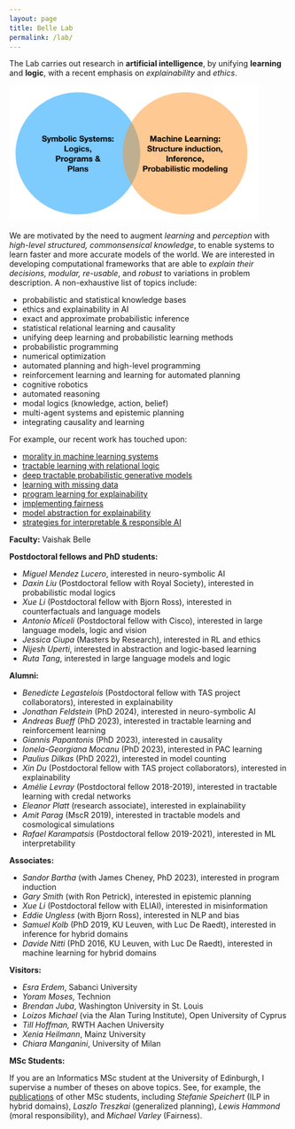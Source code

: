 ```yaml
---
layout: page
title: Belle Lab
permalink: /lab/
---
```



The Lab carries out research in **artificial intelligence**, by unifying **learning** and **logic**, with a recent emphasis on *explainability* and *ethics*.

<img src="/uni.png" width="450"> 

We are motivated by the need to augment _learning_ and _perception_ with _high-level structured, commonsensical knowledge_, to enable systems to learn faster and more accurate models of the world. We are interested in developing computational frameworks that are able to _explain their decisions, modular, re-usable_, and _robust_ to variations in problem description. A non-exhaustive list of topics include:

*   probabilistic and statistical knowledge bases
*   ethics and explainability in AI 
*   exact and approximate probabilistic inference
*   statistical relational learning and causality
*   unifying deep learning and probabilistic learning methods
*   probabilistic programming
*   numerical optimization
*   automated planning and high-level programming
*   reinforcement learning and learning for automated planning
*   cognitive robotics
*   automated reasoning
*   modal logics (knowledge, action, belief)
*   multi-agent systems and epistemic planning
*   integrating causality and learning 

For example, our recent work has touched upon: 

*   [morality in machine learning systems](https://arxiv.org/pdf/1810.03736) 
*   [tractable learning with relational logic](/attachments/pacfol.pdf) 
*   [deep tractable probabilistic generative models](https://arxiv.org/pdf/1807.05464) 
*   [learning with missing data](https://arxiv.org/pdf/1901.05847)
*   [program learning for explainability](/attachments/ilp2019.pdf) 
*   [implementing fairness](https://arxiv.org/abs/1905.07026)
*   [model abstraction for explainability](https://arxiv.org/pdf/1810.02434) 
*   [strategies for interpretable & responsible AI](/attachments/biochem.pdf) 


**Faculty:** Vaishak Belle 

**Postdoctoral fellows and PhD students:**



*   _Miguel Mendez Lucero_, interested in neuro-symbolic AI
*   _Daxin Liu_ (Postdoctoral fellow with Royal Society), interested in probabilistic modal logics
*   _Xue Li_ (Postdoctoral fellow with Bjorn Ross), interested in counterfactuals and language models
*   _Antonio Miceli_ (Postdoctoral fellow with Cisco), interested in large language models, logic and vision
*   _Jessica Ciupa_ (Masters by Research), interested in RL and ethics 
*   _Nijesh Uperti_, interested in abstraction and logic-based learning
*   _Ruta Tang_, interested in large language models and logic 



**Alumni:**

*   _Benedicte Legastelois_ (Postdoctoral fellow with TAS project collaborators), interested in explainability
*   _Jonathan Feldstein_ (PhD 2024), interested in neuro-symbolic AI
*   _Andreas Bueff_ (PhD 2023), interested in tractable learning and reinforcement learning
*   _Giannis Papantonis_ (PhD 2023), interested in causality
*   _Ionela-Georgiana Mocanu_ (PhD 2023), interested in PAC learning
*   _Paulius Dilkas_ (PhD 2022), interested in model counting 
*   _Xin Du_ (Postdoctoral fellow with TAS project collaborators), interested in explainability 
*   _Amélie Levray_ (Postdoctoral fellow 2018-2019), interested in tractable learning with credal networks
*   _Eleanor Platt_ (research associate), interested in explainability 
*   _Amit Parag_ (MscR 2019), interested in tractable models and cosmological simulations  
*   _Rafael Karampatsis_ (Postdoctoral fellow 2019-2021), interested in ML interpretability 

**Associates:** 

*   _Sandor Bartha_ (with James Cheney, PhD 2023), interested in program induction
*   _Gary Smith_ (with Ron Petrick), interested in epistemic planning
*   _Xue Li_ (Postdoctoral fellow with ELIAI), interested in misinformation   
*   _Eddie Ungless_ (with Bjorn Ross), interested in NLP and bias
*   _Samuel Kolb_ (PhD 2019, KU Leuven, with Luc De Raedt), interested in inference for hybrid domains
*   _Davide Nitti_ (PhD 2016, KU Leuven, with Luc De Raedt), interested in machine learning for hybrid domains





**Visitors:**

*   _Esra Erdem_, Sabanci University
*   _Yoram Moses_, Technion
*   _Brendan Juba_, Washington University in St. Louis
*   _Loizos Michael_ (via the Alan Turing Institute), Open University of Cyprus
*   _Till Hoffman,_ RWTH Aachen University
*   _Xenia Heilmann_, Mainz University
*   _Chiara Manganini_, University of Milan 


**MSc Students:** 

If you are an Informatics MSc student at the University of Edinburgh, I supervise a number of theses on above topics. See, for example, the [publications](/papers) of other MSc students, including _Stefanie Speichert_ (ILP in hybrid domains), _Laszlo Treszkai_ (generalized planning), _Lewis Hammond_ (moral responsibility), and _Michael Varley_ (Fairness).
